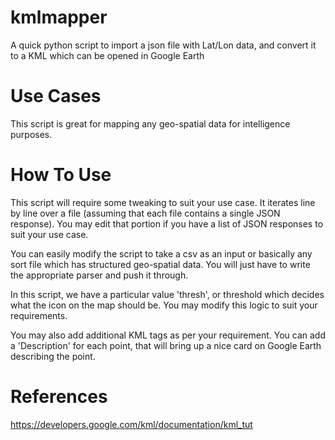 # kmlmapper
A quick python script to import a json file with Lat/Lon data, and convert it to a KML which can be opened in Google Earth

# Use Cases
This script is great for mapping any geo-spatial data for intelligence purposes. 

# How To Use
This script will require some tweaking to suit your use case. It iterates line by line over a file (assuming that each file contains a single JSON response). You may edit that portion if you have a list of JSON responses to suit your use case.

You can easily modify the script to take a csv as an input or basically any sort file which has structured geo-spatial data. You will just have to write the appropriate parser and push it through.

In this script, we have a particular value 'thresh', or threshold which decides what the icon on the map should be. You may modify this logic to suit your requirements. 

You may also add additional KML tags as per your requirement. You can add a 'Description' for each point, that will bring up a nice card on Google Earth describing the point. 


# References
https://developers.google.com/kml/documentation/kml_tut

